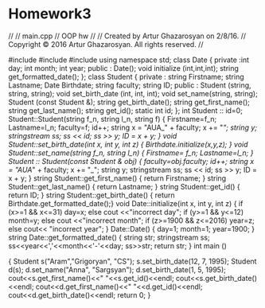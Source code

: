 # Homework3
//
//  main.cpp
//  OOP hw
//
//  Created by Artur Ghazarosyan on 2/8/16.
//  Copyright © 2016 Artur Ghazarosyan. All rights reserved.
//


#include <iostream>
#include <string>
#include <sstream>
using namespace std;
class Date
{
    private :int day;
    int month;
    int year;
    public : Date();
    void initialize (int,int,int);
    string get_formatted_date();
};
class Student
{
    private : string Firstname;
    string Lastname;
    Date Birthdate;
    string faculty;
    string ID;
    public : Student (string, string, string);
    void set_birth_date (int, int, int);
    void set_name(string, string);
    Student (const Student &);
    string get_birth_date();
    string get_first_name();
    string get_last_name();
    string get_id();
    static int id;
};
int Student :: id=0;
Student::Student(string f_n, string l_n, string f)
{   Firstname=f_n;
    Lastname=l_n;
    faculty=f;
    id++;
    string x = "AUA_" + faculty;
    x += "_";
    string y;
    stringstream ss;
    ss << id;
    ss >> y;
    ID = x + y;
}
void Student::set_birth_date(int x, int y, int z)
{   Birthdate.initialize(x,y,z);  }
void Student::set_name(string f_n, string l_n)
{    Firstname= f_n;
    Lastname=l_n;
}
Student :: Student(const Student & obj)
{   faculty=obj.faculty;
    id++;
    string x = "AUA_" + faculty;
    x += "_";
    string y;
    stringstream ss;
    ss << id;
    ss >> y;
    ID = x + y;
}
string Student::get_first_name()
{    return Firstname;   }
string Student::get_last_name()
{    return Lastname;  }
string Student::get_id()
{    return ID;     }
string Student::get_birth_date()
{    return Birthdate.get_formatted_date();}
void Date::initialize(int x, int y, int z)
{   if (x>=1 && x<=31)
    day=x;
else
    cout <<"incorrect day";
    if (y>=1 && y<=12)
        month=y;
    else
        cout <<"incorrect month";
    if (z>=1900 && z<=2016)
        year=z;
    else
        cout<< "incorrect year";
}
Date::Date()
{   day=1;
    month=1;
    year=1900;
}
string Date::get_formatted_date()
{   string str;
    stringstream ss;
    ss<<year<<','<<month<<'-'<<day;
    ss>>str;
    return str;
}
int main ()

{
    Student s("Aram","Grigoryan", "CS");
    s.set_birth_date(12, 7, 1995);
    Student d(s);
    d.set_name("Anna", "Sargsyan");
    d.set_birth_date(1, 5, 1995);
    cout<<s.get_first_name()<<"   "<<s.get_id()<<endl;
    cout<<s.get_birth_date()<<endl;
    cout<<d.get_first_name()<<"   "<<d.get_id()<<endl;
    cout<<d.get_birth_date()<<endl;
    return 0;
}
